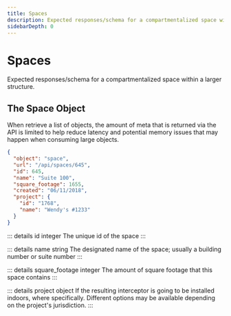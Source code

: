 ```yaml
---
title: Spaces
description: Expected responses/schema for a compartmentalized space within a larger structure.
sidebarDepth: 0
---
```


# Spaces

Expected responses/schema for a compartmentalized space within a larger structure.

## The Space Object

When retrieve a list of objects, the amount of meta that is returned via the API is limited to help reduce latency and potential memory issues that may happen when consuming large objects.

```json
{
  "object": "space",
  "url": "/api/spaces/645",
  "id": 645,
  "name": "Suite 100",
  "square_footage": 1655,
  "created": "06/11/2018",
  "project": {
    "id": "1768",
    "name": "Wendy's #1233"
  }
}
```

::: details id <span class="code-note">integer</span>
The unique id of the space
:::

::: details name <span class="code-note">string</span>
The designated name of the space; usually a building number or suite number
:::

::: details square_footage <span class="code-note">integer</span>
The amount of square footage that this space contains
:::

::: details project <span class="code-note">object</span>
If the resulting interceptor is going to be installed indoors, where specifically. Different options may be available depending on the project's jurisdiction. 
:::